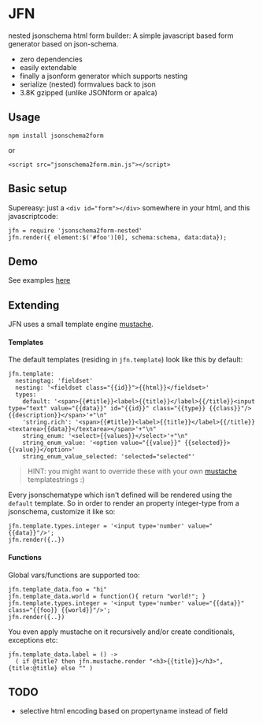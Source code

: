JFN
===

<img alt="" src="http://www.gifbin.com/bin/102009/1254478578_robot_hand.gif"/><br>
nested jsonschema html form builder: A simple javascript based form generator based on json-schema.

* zero dependencies
* easily extendable 
* finally a jsonform generator which supports nesting
* serialize (nested) formvalues back to json
* 3.8K gzipped (unlike JSONform or apalca)

## Usage 

    npm install jsonschema2form

or 
    
    <script src="jsonschema2form.min.js"></script>

## Basic setup

Supereasy: just a `<div id="form"></div>` somewhere in your html, and this javascriptcode:

    jfn = require 'jsonschema2form-nested'
    jfn.render({ element:$('#foo')[0], schema:schema, data:data});

## Demo

See examples [here](https://rawgit.com/coderofsalvation/jsonschema2form-nested/master/test/test.html)

## Extending 

JFN uses a small template engine [mustache](https://www.npmjs.com/package/micromustache).

#### Templates

The default templates (residing in `jfn.template`) look like this by default:

    jfn.template:
      nestingtag: 'fieldset'
      nesting: '<fieldset class="{{id}}">{{html}}</fieldset>'
      types:
        default: '<span>{{#title}}<label>{{title}}</label>{{/title}}<input type="text" value="{{data}}" id="{{id}}" class="{{type}} {{class}}"/>{{description}}</span>'+"\n"
        'string.rich': '<span>{{#title}}<label>{{title}}</label>{{/title}}<textarea>{{data}}</textarea></span>'+"\n"
        string_enum: '<select>{{values}}</select>'+"\n"
        string_enum_value: '<option value="{{value}}" {{selected}}>{{value}}</option>'
        string_enum_value_selected: 'selected="selected"'
    
> HINT: you might want to override these with your own [mustache](https://www.npmjs.com/package/micromustache) templatestrings :)

Every jsonschematype which isn't defined will be rendered using the `default` template.
So in order to render an property integer-type from a jsonschema, customize it like so:

    jfn.template.types.integer = '<input type='number' value="{{data}}"/>';
    jfn.render({..})

#### Functions

Global vars/functions are supported too:

    jfn.template_data.foo = "hi"
    jfn.template_data.world = function(){ return "world!"; }
    jfn.template.types.integer = '<input type='number' value="{{data}}" class="{{foo}} {{world}}"/>';
    jfn.render({..})

You even apply mustache on it recursively and/or create conditionals, exceptions etc:

    jfn.template_data.label = () -> 
      ( if @title? then jfn.mustache.render "<h3>{{title}}</h3>", {title:@title} else "" )

## TODO

* selective html encoding based on propertyname instead of field
